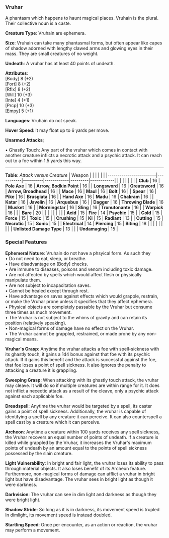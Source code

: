 ### Vruhar
A phantasm which happens to haunt magical places. Vruhain is the plural. Their collective noun is a caste.

**Creature Type**: Vruhain are ephemera.

**Size**: Vruhain can take many phantasmal forms, but often appear like capes of shadow adorned with lengthy clawed arms and glowing eyes in their mass. They are small creatures of no weight.

**Undeath**: A vruhar has at least 40 points of undeath.

**Attributes**:  
[Body] 8  (+2)  
[Fort] 8  (+2)  
[Rflx] 8  (+2)  
[Will] 10 (+3)  
[Inte] 4  (+1)  
[Prcp] 10 (+3)  
[Empy] 5  (+1)  

**Languages**: Vruhain do not speak.

**Hover Speed**: It may float up to 6 yards per move.

**Unarmed Attacks**;

 • Ghastly Touch: Any part of the vruhar which comes in contact with another creature inflicts a necrotic attack and a psychic attack. It can reach out to a foe within 1.5 yards this way.

---------------------

**Table**: *Attack versus Creature* 
| Weapon                 |          |            |         |            |         |
|------------------------|-----------|----------|------------|---------|------------|
|                        |          |            |         |            |         |
| **Club**                   | 16     | **Pole Axe**       | 16     | **Arrow, Bodkin Point**    | 16    |
| **Longsword**              | 16     | **Greatsword**     | 16     | **Arrow, Broadhead**    | 16    |
| **Mace**                   | 16     | **Maul**           | 16     | **Bolt** | 16    |
| **Spear**                  | 16     | **Pike**           | 16     | **Brusgiata** | 16     |
| **Hand Axe**               | 16     | **Madu**           | 16     | **Chakram** | 16    |
| **Katar**                  | 16     | **Javelin**        | 16     | **Arquebus** | 16    |
| **Dagger**                 | 16     | **Throwing Blade** | 16     | **Musket** | 16    |
| **Morningstar**            | 16     | **Sling**          | 16     | **Tronutonante** | 16    |
| **Warpick**                | 16     |                    |        | **Bare** |  20 |
|                            |           |          |            |         |            |
| **Acid**                   | 15     | **Fire** | 14     | **Psychic** | 15     |
| **Cold**                   | 15     | **Force** | 15     | **Toxic**  | 15     |
| **Crushing**               | 15     | **Ki** | 15     | **Radiant** | 13     |
| **Cutting**                | 15     | **Necrotic** | 15     | **Sonic** | 15    |
| **Electrical**             | 14     | **Piercing** | 15     | **Biting** | 18    |
|                        |           |          |            |         |            |
| **Unlisted Damage Type** | 13 |   |    | **Undamaging** | 15 |


### Special Features

**Ephemeral Nature**: Vruhain do not have a phsyical form. As such they   
 • Do not need to eat, sleep, or breathe.  
 • Have disadvantage on [Body] checks.  
 • Are immune to diseases, poisons and venom including toxic damage.  
 • Are not affected by spells which would affect flesh or physically manipulate them.  
 • Are not subject to incapacitation saves.  
 • Cannot be healed except through rest.  
 • Have advantage on saves against effects which would grapple, restrain, or make the Vruhar prone unless it specifies that they affect ephemera.  
 • Physical objects are completely passable by the Vruhar but consume three times as much movement.  
 • The Vruhar is not subject to the whims of gravity and can retain its position (relatively speaking).   
 • Non-magical forms of damage have no effect on the Vruhar.  
 • The Vruhar cannot be grappled, restrained, or made prone by any non-magical means.  

**Vruhar's Grasp**: Anytime the vruhar attacks a foe with spell-sickness with its ghastly touch, it gains a 1d4 bonus against that foe with its psychic attack. If it gains this benefit and the attack is successful against the foe, that foe loses a point of spell sickness. It also ignores the penalty to attacking a creature it is grappling.

**Sweeping Grasp**: When attacking with its ghastly touch attack, the vruhar may cleave. It will do so if multiple creatures are within range for it. It does not inflict a neceotic attack as a result of the cleave, only a psychic attack against each applicable foe.

**Dreadspell**: Anytime the vruhar would be targeted by a spell, its caster gains a point of spell sickness. Additionally, the vruhar is capable of identifying a spell by any creature it can perceive. It can also counterspell a spell cast by a creature which it can perceive.

**Archeon**: Anytime a creature within 100 yards receives any spell sickness, the Vruhar recovers an equal number of points of undeath. If a creature is killed while grappled by the Vruhar, it increases the Vruhar's maximum points of undeath by an amount equal to the points of spell sickness possessed by the slain creature.

**Light Vulnerability**: In bright and fair light, the vruhar loses its ability to pass through material objects. It also loses benefit of its Archeon feature. Furthermore, non-magical forms of damage can afflict a vruhar in bright light but have disadvantage. The vruhar sees in bright light as though it were darkness.

**Darkvision**: The vruhar can see in dim light and darkness as though they were bright light.

**Shadow Stride**: So long as it is in darkness, its movement speed is trupled  In dimlight, its movement speed is instead doubled.

**Startling Speed**: Once per encounter, as an action or reaction, the vruhar may perform a movement.

